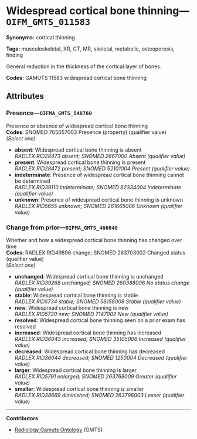 # Widespread cortical bone thinning—`OIFM_GMTS_011583`

**Synonyms:** cortical thinning

**Tags:** musculoskeletal, XR, CT, MR, skeletal, metabolic, osteoporosis, finding

General reduction in the thickness of the cortical layer of bones.

**Codes:** GAMUTS 11583 widespread cortical bone thinning

## Attributes

### Presence—`OIFMA_GMTS_540760`

Presence or absence of widespread cortical bone thinning  
**Codes**: SNOMED 705057003 Presence (property) (qualifier value)  
*(Select one)*

- **absent**: Widespread cortical bone thinning is absent  
_RADLEX RID28473 absent; SNOMED 2667000 Absent (qualifier value)_
- **present**: Widespread cortical bone thinning is present  
_RADLEX RID28472 present; SNOMED 52101004 Present (qualifier value)_
- **indeterminate**: Presence of widespread cortical bone thinning cannot be determined  
_RADLEX RID39110 indeterminate; SNOMED 82334004 Indeterminate (qualifier value)_
- **unknown**: Presence of widespread cortical bone thinning is unknown  
_RADLEX RID5655 unknown; SNOMED 261665006 Unknown (qualifier value)_

### Change from prior—`OIFMA_GMTS_466046`

Whether and how a widespread cortical bone thinning has changed over time  
**Codes**: RADLEX RID49896 change; SNOMED 263703002 Changed status (qualifier value)  
*(Select one)*

- **unchanged**: Widespread cortical bone thinning is unchanged  
_RADLEX RID39268 unchanged; SNOMED 260388006 No status change (qualifier value)_
- **stable**: Widespread cortical bone thinning is stable  
_RADLEX RID5734 stable; SNOMED 58158008 Stable (qualifier value)_
- **new**: Widespread cortical bone thinning is new  
_RADLEX RID5720 new; SNOMED 7147002 New (qualifier value)_
- **resolved**: Widespread cortical bone thinning seen on a prior exam has resolved  
- **increased**: Widespread cortical bone thinning has increased  
_RADLEX RID36043 increased; SNOMED 35105006 Increased (qualifier value)_
- **decreased**: Widespread cortical bone thinning has decreased  
_RADLEX RID36044 decreased; SNOMED 1250004 Decreased (qualifier value)_
- **larger**: Widespread cortical bone thinning is larger  
_RADLEX RID5791 enlarged; SNOMED 263768009 Greater (qualifier value)_
- **smaller**: Widespread cortical bone thinning is smaller  
_RADLEX RID38669 diminished; SNOMED 263796003 Lesser (qualifier value)_

---

**Contributors**

- [Radiology Gamuts Ontology](https://gamuts.net/) (GMTS)